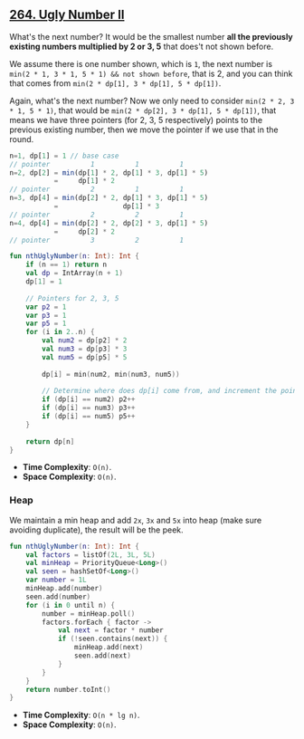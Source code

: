 ## [264. Ugly Number II](https://leetcode.com/problems/ugly-number-ii/)

What's the next number? It would be the smallest number **all the previously existing numbers multiplied by 2 or 3, 5** that does't not shown before.

We assume there is one number shown, which is `1`, the next number is `min(2 * 1, 3 * 1, 5 * 1) && not shown before`, that is 2, and you can think that comes from `min(2 * dp[1], 3 * dp[1], 5 * dp[1])`.

Again, what's the next number? Now we only need to consider `min(2 * 2, 3 * 1, 5 * 1)`, that would be `min(2 * dp[2], 3 * dp[1], 5 * dp[1])`, that means we have three pointers (for 2, 3, 5 respectively) points to the previous existing number, then we move the pointer if we use that in the round.

```js
n=1, dp[1] = 1 // base case
// pointer          1          1          1
n=2, dp[2] = min(dp[1] * 2, dp[1] * 3, dp[1] * 5)
           =     dp[1] * 2
// pointer          2          1          1
n=3, dp[4] = min(dp[2] * 2, dp[1] * 3, dp[1] * 5)
           =                dp[1] * 3
// pointer          2          2          1
n=4, dp[4] = min(dp[2] * 2, dp[2] * 3, dp[1] * 5)
           =     dp[2] * 2
// pointer          3          2          1
```

```kotlin
fun nthUglyNumber(n: Int): Int {
    if (n == 1) return n
    val dp = IntArray(n + 1)
    dp[1] = 1
    
    // Pointers for 2, 3, 5
    var p2 = 1
    var p3 = 1
    var p5 = 1
    for (i in 2..n) {
        val num2 = dp[p2] * 2
        val num3 = dp[p3] * 3
        val num5 = dp[p5] * 5
        
        dp[i] = min(num2, min(num3, num5))
        
        // Determine where does dp[i] come from, and increment the pointer
        if (dp[i] == num2) p2++
        if (dp[i] == num3) p3++
        if (dp[i] == num5) p5++
    }
    
    return dp[n]
}
```

* **Time Complexity**: `O(n)`.
* **Space Complexity**: `O(n)`.

### Heap
We maintain a min heap and add `2x`, `3x` and `5x` into heap (make sure avoiding duplicate), the result will be the peek.

```kotlin
fun nthUglyNumber(n: Int): Int {
    val factors = listOf(2L, 3L, 5L)
    val minHeap = PriorityQueue<Long>()
    val seen = hashSetOf<Long>()
    var number = 1L
    minHeap.add(number)
    seen.add(number)
    for (i in 0 until n) {
        number = minHeap.poll()
        factors.forEach { factor ->
            val next = factor * number
            if (!seen.contains(next)) {
                minHeap.add(next)
                seen.add(next)
            }
        }
    }
    return number.toInt()
}
```

* **Time Complexity**: `O(n * lg n)`.
* **Space Complexity**: `O(n)`.